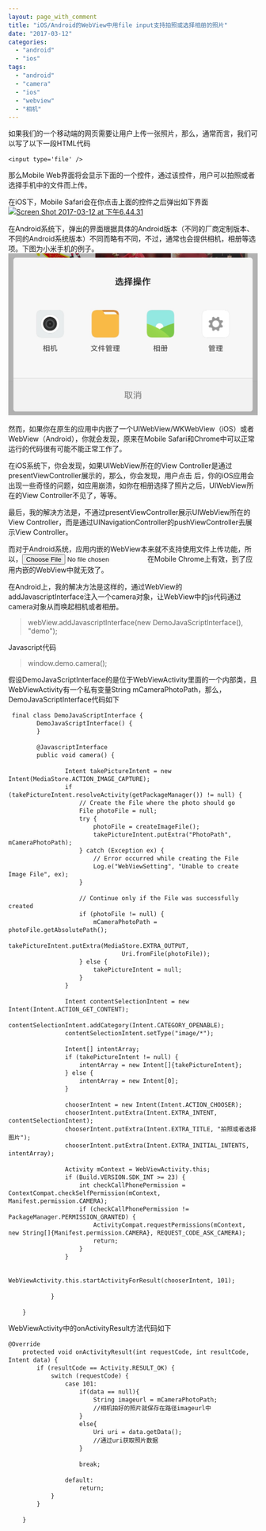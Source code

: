 ```yaml
---
layout: page_with_comment
title: "iOS/Android的WebView中用file input支持拍照或选择相册的照片"
date: "2017-03-12"
categories: 
  - "android"
  - "ios"
tags: 
  - "android"
  - "camera"
  - "ios"
  - "webview"
  - "相机"
---
```


如果我们的一个移动端的网页需要让用户上传一张照片，那么，通常而言，我们可以写了以下一段HTML代码

```
<input type='file' />

```

那么Mobile Web界面将会显示下面的一个控件，通过该控件，用户可以拍照或者选择手机中的文件而上传。

在iOS下，Mobile Safari会在你点击上面的控件之后弹出如下界面 [![Screen Shot 2017-03-12 at 下午6.44.31](/images/Screen-Shot-2017-03-12-at-下午6.44.31-1.png)](/images/Screen-Shot-2017-03-12-at-下午6.44.31-1.png)

在Android系统下，弹出的界面根据具体的Android版本（不同的厂商定制版本、不同的Android系统版本）不同而略有不同，不过，通常也会提供相机，相册等选项。下图为小米手机的例子。 [![IMG_20170312_184934](/images/IMG_20170312_184934.jpg)](/images/IMG_20170312_184934.jpg)

然而，如果你在原生的应用中内嵌了一个UIWebView/WKWebView（iOS）或者WebView（Android），你就会发现，原来在Mobile Safari和Chrome中可以正常运行的代码很有可能不能正常工作了。

在iOS系统下，你会发现，如果UIWebView所在的View Controller是通过presentViewController展示的，那么，你会发现，用户点击  后，你的iOS应用会出现一些奇怪的问题，如应用崩溃，如你在相册选择了照片之后，UIWebView所在的View Controller不见了，等等。

最后，我的解决方法是，不通过presentViewController展示UIWebView所在的View Controller，而是通过UINavigationController的pushViewController去展示View Controller。

而对于Android系统，应用内嵌的WebView本来就不支持使用文件上传功能，所以，<input type='file' />在Mobile Chrome上有效，到了应用内嵌的WebView中就无效了。

在Android上，我的解决方法是这样的，通过WebView的addJavascriptInterface注入一个camera对象，让WebView中的js代码通过camera对象从而唤起相机或者相册。

> webView.addJavascriptInterface(new DemoJavaScriptInterface(), "demo");

Javascript代码

> window.demo.camera();

假设DemoJavaScriptInterface的是位于WebViewActivity里面的一个内部类，且WebViewActivity有一个私有变量String mCameraPhotoPath，那么，DemoJavaScriptInterface代码如下

```
 final class DemoJavaScriptInterface {
        DemoJavaScriptInterface() {
        }

        @JavascriptInterface
        public void camera() {

                Intent takePictureIntent = new Intent(MediaStore.ACTION_IMAGE_CAPTURE);
                if (takePictureIntent.resolveActivity(getPackageManager()) != null) {
                    // Create the File where the photo should go
                    File photoFile = null;
                    try {
                        photoFile = createImageFile();
                        takePictureIntent.putExtra("PhotoPath", mCameraPhotoPath);
                    } catch (Exception ex) {
                        // Error occurred while creating the File
                        Log.e("WebViewSetting", "Unable to create Image File", ex);
                    }

                    // Continue only if the File was successfully created
                    if (photoFile != null) {
                        mCameraPhotoPath = photoFile.getAbsolutePath();
                        takePictureIntent.putExtra(MediaStore.EXTRA_OUTPUT,
                                Uri.fromFile(photoFile));
                    } else {
                        takePictureIntent = null;
                    }
                }

                Intent contentSelectionIntent = new Intent(Intent.ACTION_GET_CONTENT);
                contentSelectionIntent.addCategory(Intent.CATEGORY_OPENABLE);
                contentSelectionIntent.setType("image/*");

                Intent[] intentArray;
                if (takePictureIntent != null) {
                    intentArray = new Intent[]{takePictureIntent};
                } else {
                    intentArray = new Intent[0];
                }

                chooserIntent = new Intent(Intent.ACTION_CHOOSER);
                chooserIntent.putExtra(Intent.EXTRA_INTENT, contentSelectionIntent);
                chooserIntent.putExtra(Intent.EXTRA_TITLE, "拍照或者选择图片");
                chooserIntent.putExtra(Intent.EXTRA_INITIAL_INTENTS, intentArray);

                Activity mContext = WebViewActivity.this;
                if (Build.VERSION.SDK_INT >= 23) {
                    int checkCallPhonePermission = ContextCompat.checkSelfPermission(mContext, Manifest.permission.CAMERA);
                    if (checkCallPhonePermission != PackageManager.PERMISSION_GRANTED) {
                        ActivityCompat.requestPermissions(mContext, new String[]{Manifest.permission.CAMERA}, REQUEST_CODE_ASK_CAMERA);
                        return;
                    }
                }

                WebViewActivity.this.startActivityForResult(chooserIntent, 101);

            }

    }

```

WebViewActivity中的onActivityResult方法代码如下

```
@Override
    protected void onActivityResult(int requestCode, int resultCode, Intent data) {
        if (resultCode == Activity.RESULT_OK) {
            switch (requestCode) {
                case 101:
                    if(data == null){
                        String imageurl = mCameraPhotoPath;
                        //相机拍好的照片就保存在路径imageurl中
                    }
                    else{
                        Uri uri = data.getData();
                        //通过uri获取照片数据
                    }

                    break;

                default:
                    return;
            }
        }

    }

```
